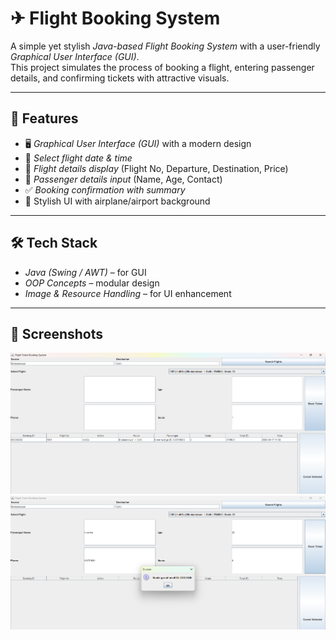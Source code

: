 # ✈ Flight Booking System  

A simple yet stylish *Java-based Flight Booking System* with a user-friendly *Graphical User Interface (GUI)*.  
This project simulates the process of booking a flight, entering passenger details, and confirming tickets with attractive visuals.  

---

## 🚀 Features  
- 🖥 *Graphical User Interface (GUI)* with a modern design  
- 📅 *Select flight date & time*  
- 🎫 *Flight details display* (Flight No, Departure, Destination, Price)  
- 👤 *Passenger details input* (Name, Age, Contact)  
- ✅ *Booking confirmation with summary*  
- 🎨 Stylish UI with airplane/airport background  

---

## 🛠 Tech Stack  
- *Java (Swing / AWT)* – for GUI  
- *OOP Concepts* – modular design  
- *Image & Resource Handling* – for UI enhancement  

---

## 📸 Screenshots  
![Booking Window](src/images/Booking_window.png)
![Confirmation Page](src/images/confirmation_page.png)

